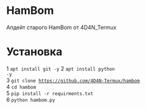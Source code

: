 # HamBom
Апдейт старого HamBom от 4D4N_Termux

# Установка
1 <code>apt install git -y</code>
2 <code>apt install python -y</code>  
3 <code>git clone https://github.com/4D4N-Termux/hambom</code>  
4 <code>cd hambom</code>  
5 <code>pip install -r requirments.txt</code>  
6 <code>python hambom.py</code>  
